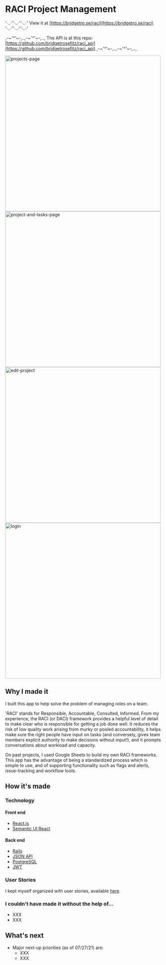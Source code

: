 # RACI Project Management 

'·..·''·..·''·..·' View it at [https://bridgetro.se/raci](https://bridgetro.se/raci) '·..·''·..·''·..·'

,-*~'^'~*-,._.,-*~'^'~*-,._., The API is at this repo: [https://github.com/bridgetrosefitz/raci_api](https://github.com/bridgetrosefitz/raci_api) ,-*~'^'~*-,._.,-*~'^'~*-,._., 

<p float="left">
  <img alt='projects-page' src="https://bridgetro.se/project-snapshots/raci/raci-5-projects-page.png" width='500' />
  <img alt="project-and-tasks-page" src="https://bridgetro.se/project-snapshots/raci/raci-1-project-and-tasks-page.png" width='500'/>
  <img alt="edit-project" src="https://bridgetro.se/project-snapshots/raci/raci-6-edit-project.png" width='500'/>
  <img alt="login" src="https://bridgetro.se/project-snapshots/raci/raci-3-login.png" width='500'/>
</p>

## Why I made it

I built this app to help solve the problem of managing roles on a team.

'RACI' stands for Responsible, Accountable, Consulted, Informed. From my experience, the RACI (or DACI) framework provides a helpful level of detail to make clear who is responsible for getting a job done well. It reduces the risk of low quality work arising from murky or pooled accountability, it helps make sure the right people have input on tasks (and conversely, gives team members explicit authority to make decisions without input!), and it prompts conversations about workload and capacity.

On past projects, I used Google Sheets to build my own RACI frameworks. This app has the advantage of being a standardized process which is simple to use, and of supporting functionality such as flags and alerts, issue-tracking and workflow tools.

## How it's made

### Technology

#### Front end
* [React.js](https://reactjs.org/)
* [Semantic UI React](https://react.semantic-ui.com/)


#### Back end
* [Rails](https://rubyonrails.org/)
* [JSON API](https://jsonapi.org/)
* [PostgreSQL](https://www.postgresql.org/)
* [JWT](https://jwt.io/)


### User Stories

I kept myself organized with user stories, available [here](https://bridgetrosefitz.notion.site/Bridget-Fitzgerald-RACI-3166a2742268438889473e69c943d72e).

### I couldn't have made it without the help of...

* XXX
* XXX


## What's next

* Major next-up priorities (as of 07/27/21) are:
  * XXX
  * XXX
